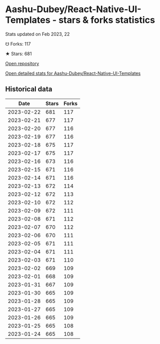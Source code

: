 # Aashu-Dubey/React-Native-UI-Templates - stars & forks statistics

Stats updated on Feb 2023, 22

☋ Forks: 117

★ Stars: 681

[Open repository](https://github.com/Aashu-Dubey/React-Native-UI-Templates)

[Open detailed stats for Aashu-Dubey/React-Native-UI-Templates](https://reviewgithub.com/rep/Aashu-Dubey/React-Native-UI-Templates)

## Historical data
| Date | Stars | Forks |
|------|-------|-------|
| 2023-02-22 | 681 | 117 | 
| 2023-02-21 | 677 | 117 | 
| 2023-02-20 | 677 | 116 | 
| 2023-02-19 | 677 | 116 | 
| 2023-02-18 | 675 | 117 | 
| 2023-02-17 | 675 | 117 | 
| 2023-02-16 | 673 | 116 | 
| 2023-02-15 | 671 | 116 | 
| 2023-02-14 | 671 | 116 | 
| 2023-02-13 | 672 | 114 | 
| 2023-02-12 | 672 | 113 | 
| 2023-02-10 | 672 | 112 | 
| 2023-02-09 | 672 | 111 | 
| 2023-02-08 | 671 | 112 | 
| 2023-02-07 | 670 | 112 | 
| 2023-02-06 | 670 | 111 | 
| 2023-02-05 | 671 | 111 | 
| 2023-02-04 | 671 | 111 | 
| 2023-02-03 | 671 | 110 | 
| 2023-02-02 | 669 | 109 | 
| 2023-02-01 | 668 | 109 | 
| 2023-01-31 | 667 | 109 | 
| 2023-01-30 | 665 | 109 | 
| 2023-01-28 | 665 | 109 | 
| 2023-01-27 | 665 | 109 | 
| 2023-01-26 | 665 | 109 | 
| 2023-01-25 | 665 | 108 | 
| 2023-01-24 | 665 | 108 | 

